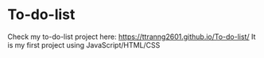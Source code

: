# To-do-list
 Check my to-do-list project here:  https://ttranng2601.github.io/To-do-list/
 It is my first project using JavaScript/HTML/CSS
